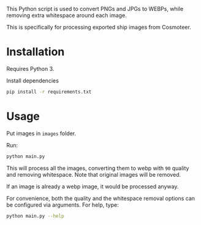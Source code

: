 This Python script is used to convert PNGs and JPGs to WEBPs, while removing extra whitespace around each image.

This is specifically for processing exported ship images from Cosmoteer.

# Installation

Requires Python 3.

Install dependencies

```bash
pip install -r requirements.txt
```

# Usage

Put images in `images` folder.

Run:

```bash
python main.py
```

This will process all the images, converting them to webp with `90` quality and removing whitespace. Note that original images will be removed.

If an image is already a webp image, it would be processed anyway.

For convenience, both the quality and the whitespace removal options can be configured via arguments. For help, type:

```bash
python main.py --help
```
